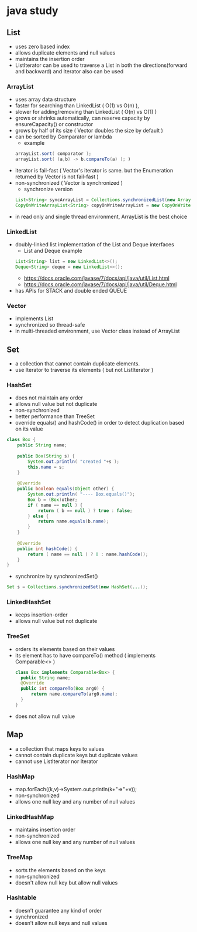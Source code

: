 # java study

## List
* uses zero based index
* allows duplicate elements and null values
* maintains the insertion order
* ListIterator can be used to traverse a List in both the directions(forward and backward) and Iterator also can be used 

### ArrayList
* uses array data structure
* faster for searching than LinkedList ( O(1) vs O(n) ), 
* slower for adding/removing than LinkedList ( O(n) vs O(1) ) 
* grows or shrinks automatically, can reserve capacity by ensureCapacity() or constructor
* grows by half of its size ( Vector doubles the size by default )
* can be sorted by Comparator or lambda 
  * example
  ``` java
  arrayList.sort( comparator ); 
  arrayList.sort( (a,b) -> b.compareTo(a) ); )
  ```
* iterator is fail-fast ( Vector's iterator is same. but the Enumeration returned by Vector is not fail-fast ) 
* non-synchronized ( Vector is synchronized )
  * synchronize version
  ``` java
  List<String> syncArrayList = Collections.synchronizedList(new ArrayList<String>());
  CopyOnWriteArrayList<String> copyOnWriteArrayList = new CopyOnWriteArrayList<String>();
  ```
* in read only and single thread environment, ArrayList is the best choice

### LinkedList
* doubly-linked list implementation of the List and Deque interfaces
  * List and Deque example
  ``` java
  List<String> list = new LinkedList<>();
  Deque<String> deque = new LinkedList<>();
  ```
  * https://docs.oracle.com/javase/7/docs/api/java/util/List.html
  * https://docs.oracle.com/javase/7/docs/api/java/util/Deque.html
* has APIs for STACK and double ended QUEUE

### Vector
* implements List
* synchronized so thread-safe
* in multi-threaded environment, use Vector class instead of ArrayList

## Set
* a collection that cannot contain duplicate elements.
* use Iterator to traverse its elements ( but not ListIterator )

### HashSet
* does not maintain any order
* allows null value but not duplicate
* non-synchronized
* better performance than TreeSet
* override equals() and hashCode() in order to detect duplication based on its value
```java
class Box {
	public String name;
	
	public Box(String s) {
		System.out.println( "created "+s );
		this.name = s;
	}
	
	@Override
	public boolean equals(Object other) {
		System.out.println( "---- Box.equals()");
		Box b = (Box)other;
		if ( name == null ) { 
			return ( b == null ) ? true : false;
		} else {
			return name.equals(b.name);
		}
	}
	
	@Override
	public int hashCode() {
		return ( name == null ) ? 0 : name.hashCode();
	}
}
```
* synchronize by synchronizedSet()
 ```java
 Set s = Collections.synchronizedSet(new HashSet(...));
 ```

### LinkedHashSet
* keeps insertion-order
* allows null value but not duplicate

### TreeSet
* orders its elements based on their values
* its element has to have compareTo() method ( implements Comparable<> )
  ```java
  class Box implements Comparable<Box> {
  	public String name;
  	@Override
	public int compareTo(Box arg0) {
		return name.compareTo(arg0.name);
	}
  }
  ```
* does not allow null value

## Map
* a collection that maps keys to values
* cannot contain duplicate keys but duplicate values
* cannot use ListIterator nor Iterator

### HashMap
* map.forEach((k,v)->System.out.println(k+"=>"+v));
* non-synchronized
* allows one null key and any number of null values

### LinkedHashMap
* maintains insertion order
* non-synchronized
* allows one null key and any number of null values

### TreeMap
* sorts the elements based on the keys
* non-synchronized
* doesn't allow null key but allow null values 

### Hashtable
* doesn’t guarantee any kind of order
* synchronized
* doesn’t allow null keys and null values

